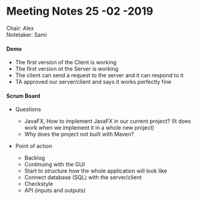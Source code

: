 <h1>Meeting Notes 25 -02 -2019</h1>

Chair: Alex
<br>Notetaker: Sami</br>

<h4>Demo</h4>

* The first version of the Client is working
* The first version ot the Server is working
* The client can send a request to the server and it can respond to it
* TA approved our server/client and says it works perfectly fine

<h4>Scrum Board</h4>

* Questions
    - JavaFX, How to implement JavaFX in our current project? (It does work when we implement it in a whole new project)
    - Why does the project not built with Maven?

* Point of action
    - Backlog
    - Continuing with the GUI
    - Start to structure how the whole application will look like
    - Connect database (SQL) with the server/client
    - Checkstyle
    - API (inputs and outputs)